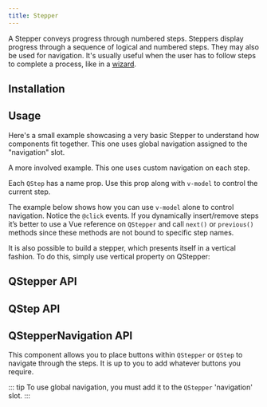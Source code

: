 ```yaml
---
title: Stepper
---
```


A Stepper conveys progress through numbered steps. Steppers display progress
through a sequence of logical and numbered steps. They may also be used for
navigation. It's usually useful when the user has to follow steps to complete a
process, like in a [wizard](https://en.wikipedia.org/wiki/Wizard_(software)).

## Installation

<doc-installation :components="['QStepper', 'QStep', 'QStepperNavigation']" />

## Usage

Here's a small example showcasing a very basic Stepper to understand how
components fit together. This one uses global navigation assigned to the
"navigation" slot.

<doc-example title="Basic" file="QStepper/Basic" />

A more involved example. This one uses custom navigation on each step.

<doc-example title="Advanced" file="QStepper/Advanced" />

Each `QStep` has a name prop. Use this prop along with `v-model` to control the
current step.

The example below shows how you can use `v-model` alone to control navigation.
Notice the `@click` events. If you dynamically insert/remove steps it’s better
to use a Vue reference on `QStepper` and call `next()` or `previous()` methods
since these methods are not bound to specific step names.

<doc-example title="Using v-model" file="QStepper/UsingVModel" />

It is also possible to build a stepper, which presents itself in a vertical
fashion. To do this, simply use vertical property on QStepper:

<doc-example title="Vertical Stepper" file="QStepper/Vertical" />

## QStepper API

<doc-api file="QStepper" />

## QStep API

<doc-api file="QStep" />

## QStepperNavigation API

This component allows you to place buttons within `QStepper` or `QStep` to
navigate through the steps. It is up to you to add whatever buttons you require.

::: tip
To use global navigation, you must add it to the `QStepper` 'navigation' slot.
:::

<doc-api file="QStepperNavigation" />
